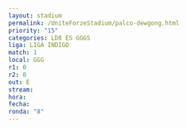 ```yaml
---
layout: stadium
permalink: /UniteForzeStadium/palco-dewgong.html
priority: "15" 
categories: LD8 ES GGGS
liga: LIGA INDIGO
match: 1
local: GGG
r1: 0
r2: 0
out: E
stream: 
hora: 
fecha: 
ronda: "8"
---
```

